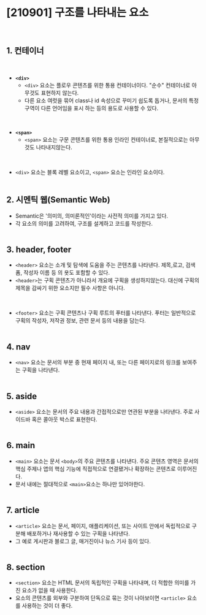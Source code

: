 # [210901] 구조를 나타내는 요소

</br>

## 1. 컨테이너
</br>

- **```<div>```**
  - ```<div>``` 요소는 플로우 콘텐츠를 위한 통용 컨테이너이다. "순수" 컨테이너로 아무것도 표현하지 않는다.
  - 다른 요소 여럿을 묶어 class나 id 속성으로 꾸미기 쉽도록 돕거나, 문서의 특정 구역이 다른 언어임을 표시 하는 등의 용도로 사용할 수 있다.
</br>

- **```<span>```**
  - ```<span>``` 요소는 구문 콘텐츠를 위한 통용 인라인 컨테이너로, 본질적으로는 아무것도 나타내지않는다.
</br>

- ```<div>``` 요소는 블록 레벨 요소이고, ```<span>``` 요소는 인라인 요소이다.
</br></br>

## 2. 시멘틱 웹(Semantic Web)

- Semantic은 '의미의, 의미론적인'이라는 사전적 의미를 가지고 있다.
- 각 요소의 의미를 고려하여, 구조를 설계하고 코드를 작성한다.
</br></br>

## 3. header, footer

- ```<header>``` 요소는 소개 및 탐색에 도움을 주는 콘텐츠를 나타낸다. 제목,로고, 검색 폼, 작성자 이름 등 의 욧도 포함할 수 있다.
- ```<header>```는 구획 콘텐츠가 아니라서 개요에 구획을 생성하지않는다. 대신에 구획의 제목을 감싸기 위한 요소지만 필수 사항은 아니다.
</br>

- ```<footer>``` 요소는 구획 콘텐츠나 구획 루트의 푸터를 나타낸다. 푸터는 일반적으로 구획의 작성자, 저작권 정보, 관련 문서 등의 내용을 담는다.
</br></br>

## 4. nav

- ```<nav>``` 요소는 문서의 부분 중 현재 페이지 내, 또는 다른 페이지로의 링크를 보여주는 구획을 나타낸다.
</br></br>

## 5. aside

- ```<aside>``` 요소는 문서의 주요 내용과 간접적으로만 연관된 부분을 나타낸다. 주로 사이드바 혹은 콜아웃 박스로 표현한다.
</br></br>

## 6. main

- ```<main>``` 요소는 문서 ```<body>```의 주요 콘텐츠를 나타낸다. 주요 콘텐츠 영역은 문서의 핵심 주제나 앱의 핵심 기능에 직접적으로 연결됐거나 확장하는 콘텐츠로 이루어진다.
- 문서 내에는 절대적으로 ```<main>```요소는 하나만 있어야한다.
</br></br>

## 7. article

- ```<article>``` 요소는 문서, 페이지, 애플리케이션, 또는 사이트 안에서 독립적으로 구분해 배포하거나 재사용할 수 있는 구획을 나타낸다.
- 그 예로 게시판과 블로그 글, 매거진이나 뉴스 기사 등이 있다.
</br></br>

## 8. section

- ```<section>``` 요소는 HTML 문서의 독립적인 구획을 나타내며, 더 적합한 의미를 가진 요소가 없을 때 사용한다.
- 요소의 콘텐츠를 외부와 구분하여 단독으로 묶는 것이 나아보이면 ```<article>``` 요소를 사용하는 것이 더 좋다.